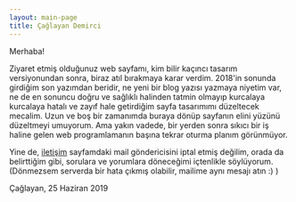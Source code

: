 ```yaml
---
layout: main-page
title: Çağlayan Demirci
---
```


Merhaba!

Ziyaret etmiş olduğunuz web sayfamı, kim bilir kaçıncı tasarım versiyonundan sonra, biraz atıl bırakmaya karar verdim. 2018'in sonunda girdiğim son yazımdan beridir, ne yeni bir blog yazısı yazmaya niyetim var, ne de en sonuncu doğru ve sağlıklı halinden tatmin olmayıp kurcalaya kurcalaya hatalı ve zayıf hale getirdiğim sayfa tasarımımı düzeltecek mecalim. Uzun ve boş bir zamanımda buraya dönüp sayfanın elini yüzünü düzeltmeyi umuyorum. Ama yakın vadede, bir yerden sonra sıkıcı bir iş haline gelen web programlamanın başına tekrar oturma planım görünmüyor.

Yine de, [iletişim](http://cademirci.com/contact) sayfamdaki mail göndericisini iptal etmiş değilim, orada da belirttiğim gibi, sorulara ve yorumlara döneceğimi içtenlikle söylüyorum. (Dönmezsem serverda bir hata çıkmış olabilir, mailime aynı mesajı atın :) )

Çağlayan, 25 Haziran 2019

<br><br><br><br>

<style>
    #hp { color: #fff; }
</style>
